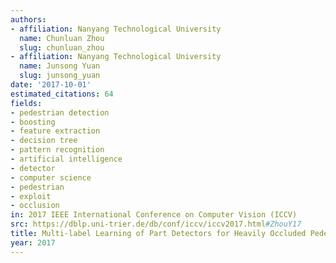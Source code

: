 ```yaml
---
authors:
- affiliation: Nanyang Technological University
  name: Chunluan Zhou
  slug: chunluan_zhou
- affiliation: Nanyang Technological University
  name: Junsong Yuan
  slug: junsong_yuan
date: '2017-10-01'
estimated_citations: 64
fields:
- pedestrian detection
- boosting
- feature extraction
- decision tree
- pattern recognition
- artificial intelligence
- detector
- computer science
- pedestrian
- exploit
- occlusion
in: 2017 IEEE International Conference on Computer Vision (ICCV)
src: https://dblp.uni-trier.de/db/conf/iccv/iccv2017.html#ZhouY17
title: Multi-label Learning of Part Detectors for Heavily Occluded Pedestrian Detection
year: 2017
---
```

